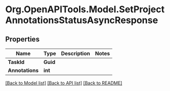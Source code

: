 
# Org.OpenAPITools.Model.SetProjectAnnotationsStatusAsyncResponse

## Properties

Name | Type | Description | Notes
------------ | ------------- | ------------- | -------------
**TaskId** | **Guid** |  | 
**Annotations** | **int** |  | 

[[Back to Model list]](../README.md#documentation-for-models)
[[Back to API list]](../README.md#documentation-for-api-endpoints)
[[Back to README]](../README.md)

